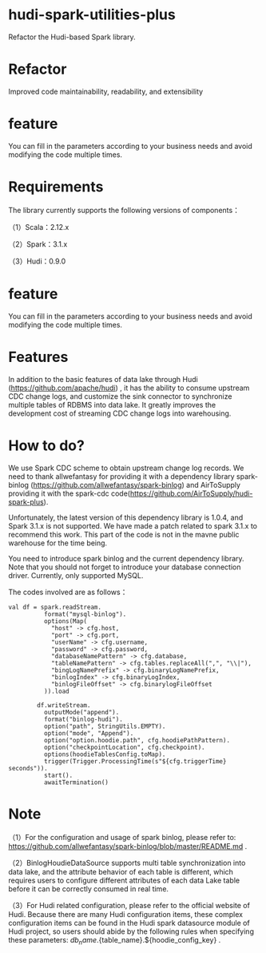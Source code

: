 # hudi-spark-utilities-plus
Refactor the Hudi-based Spark library. 
# **Refactor**
Improved code maintainability, readability, and extensibility
# **feature**
You can fill in the parameters according to your business needs and avoid modifying the code multiple times.
# **Requirements**
The library currently supports the following versions of components：

（1）Scala：2.12.x

（2）Spark：3.1.x

（3）Hudi：0.9.0
# **feature**
You can fill in the parameters according to your business needs and avoid modifying the code multiple times.
# **Features**
In addition to the basic features of data lake through Hudi (https://github.com/apache/hudi) , it has the ability to consume upstream CDC change logs, and customize the sink connector to synchronize multiple tables of RDBMS into data lake. It greatly improves the development cost of streaming CDC change logs into warehousing.
# **How to do?**
We use Spark CDC scheme to obtain upstream change log records. We need to thank allwefantasy for providing it with a dependency library spark-binlog (https://github.com/allwefantasy/spark-binlog) and AirToSupply providing it with the spark-cdc code(https://github.com/AirToSupply/hudi-spark-plus).

Unfortunately, the latest version of this dependency library is 1.0.4, and Spark 3.1.x is not supported. We have made a patch related to spark 3.1.x to recommend this work. This part of the code is not in the mavne public warehouse for the time being.

You need to introduce spark binlog and the current dependency library. Note that you should not forget to introduce your database connection driver. Currently, only supported MySQL.

The codes involved are as follows：
~~~~
val df = spark.readStream.
          format("mysql-binlog").
          options(Map(
            "host" -> cfg.host,
            "port" -> cfg.port,
            "userName" -> cfg.username,
            "password" -> cfg.password,
            "databaseNamePattern" -> cfg.database,
            "tableNamePattern" -> cfg.tables.replaceAll(",", "\\|"),
            "bingLogNamePrefix" -> cfg.binaryLogNamePrefix,
            "binlogIndex" -> cfg.binaryLogIndex,
            "binlogFileOffset" -> cfg.binarylogFileOffset
          )).load
    
        df.writeStream.
          outputMode("append").
          format("binlog-hudi").
          option("path", StringUtils.EMPTY).
          option("mode", "Append").
          option("option.hoodie.path", cfg.hoodiePathPattern).
          option("checkpointLocation", cfg.checkpoint).
          options(hoodieTablesConfig.toMap).
          trigger(Trigger.ProcessingTime(s"${cfg.triggerTime} seconds")).
          start().
          awaitTermination()
~~~~
# **Note**
（1）For the configuration and usage of spark binlog, please refer to: https://github.com/allwefantasy/spark-binlog/blob/master/README.md .

（2）BinlogHoudieDataSource supports multi table synchronization into data lake, and the attribute behavior of each table is different, which requires users to configure different attributes of each data Lake table before it can be correctly consumed in real time.

（3）For Hudi related configuration, please refer to the official website of Hudi. Because there are many Hudi configuration items, these complex configuration items can be found in the Hudi spark datasource module of Hudi project, so users should abide by the following rules when specifying these parameters: ${db_name}.${table_name}.${hoodie_config_key} .
